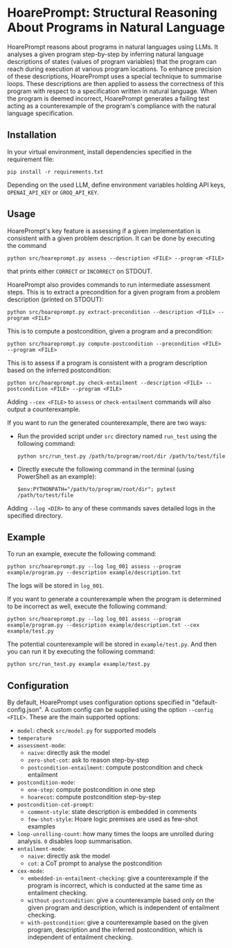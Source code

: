# HoarePrompt: Structural Reasoning About Programs in Natural Language

HoarePrompt reasons about programs in natural languages using LLMs. It analyses a given program step-by-step by inferring natural language descriptions of states (values of program variables) that the program can reach during execution at various program locations. To enhance precision of these descriptions, HoarePrompt uses a special technique to summarise loops. These descriptions are then applied to assess the correctness of this program with respect to a specification written in natural language. When the program is deemed incorrect, HoarePrompt generates a failing test acting as a counterexample of the program's compliance with the natural language specification.

## Installation

In your virtual environment, install dependencies specified in the requirement file:

    pip install -r requirements.txt
    
Depending on the used LLM, define environment variables holding API keys, `OPENAI_API_KEY` or `GROQ_API_KEY`.

## Usage

HoarePrompt's key feature is assessing if a given implementation is consistent with a given problem description. It can be done by executing the command

    python src/hoareprompt.py assess --description <FILE> --program <FILE>
    
that prints either `CORRECT` or `INCORRECT` on STDOUT.
    
HoarePrompt also provides commands to run intermediate assessment steps. This is to extract a precondition for a given program from a problem description (printed on STDOUT):

    python src/hoareprompt.py extract-precondition --description <FILE> --program <FILE>
        
This is to compute a postcondition, given a program and a precondition:

    python src/hoareprompt.py compute-postcondition --precondition <FILE> --program <FILE> 

This is to assess if a program is consistent with a program description based on the inferred postcondition:

    python src/hoareprompt.py check-entailment --description <FILE> --postcondition <FILE> --program <FILE> 

Adding `--cex <FILE>` to `assess` or `check-entailment` commands will also output a counterexample.

If you want to run the generated counterexample, there are two ways:

- Run the provided script under `src` directory named `run_test` using the following command:

      python src/run_test.py /path/to/program/root/dir /path/to/test/file

- Directly execute the following command in the terminal (using PowerShell as an example):
      
      $env:PYTHONPATH="/path/to/program/root/dir"; pytest /path/to/test/file

Adding `--log <DIR>` to any of these commands saves detailed logs in the specified directory.

## Example

To run an example, execute the following command:

    python src/hoareprompt.py --log log_001 assess --program example/program.py --description example/description.txt
    
The logs will be stored in `log_001`.

If you want to generate a counterexample when the program is determined to be incorrect as well, execute the following command:

    python src/hoareprompt.py --log log_001 assess --program example/program.py --description example/description.txt --cex example/test.py

The potential counterexample will be stored in `example/test.py`. And then you can run it by executing the following command:

    python src/run_test.py example example/test.py

## Configuration

By default, HoarePrompt uses configuration options specified in "default-config.json". A custom config can be supplied using the option `--config <FILE>`. These are the main supported options:

- `model`: check `src/model.py` for supported models
- `temperature`
- `assessment-mode`:
  - `naive`: directly ask the model
  - `zero-shot-cot`: ask to reason step-by-step
  - `postcondition-entailment`: compute postcondition and check entailment
- `postcondition-mode`:
  - `one-step`: compute postcondition in one step
  - `hoarecot`: compute postcondition step-by-step
- `postcondition-cot-prompt`:
  - `comment-style`: state description is embedded in comments
  - `few-shot-style`: Hoare logic premises are used as few-shot examples
- `loop-unrolling-count`: how many times the loops are unrolled during analysis. `0` disables loop summarisation.
- `entailment-mode`:
  - `naive`: directly ask the model
  - `cot`: a CoT prompt to analyse the postcondition
- `cex-mode`:
  - `embedded-in-entailment-checking`: give a counterexample if the program is incorrect, which is conducted at the same time as entailment checking.
  - `without-postcondition`: give a counterexample based only on the given program and description, which is independent of entailment checking.
  - `with-postcondition`: give a counterexample based on the given program, description and the inferred postcondition, which is independent of entailment checking.